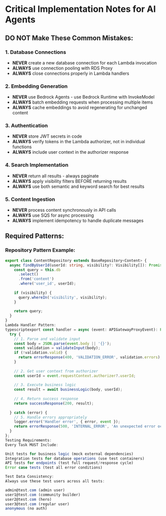 # Critical Implementation Notes for AI Agents

## DO NOT Make These Common Mistakes:

### 1. Database Connections
- **NEVER** create a new database connection for each Lambda invocation
- **ALWAYS** use connection pooling with RDS Proxy
- **ALWAYS** close connections properly in Lambda handlers

### 2. Embedding Generation
- **NEVER** use Bedrock Agents - use Bedrock Runtime with InvokeModel
- **ALWAYS** batch embedding requests when processing multiple items
- **ALWAYS** cache embeddings to avoid regenerating for unchanged content

### 3. Authentication
- **NEVER** store JWT secrets in code
- **ALWAYS** verify tokens in the Lambda authorizer, not in individual functions
- **ALWAYS** include user context in the authorizer response

### 4. Search Implementation
- **NEVER** return all results - always paginate
- **ALWAYS** apply visibility filters BEFORE returning results
- **ALWAYS** use both semantic and keyword search for best results

### 5. Content Ingestion
- **NEVER** process content synchronously in API calls
- **ALWAYS** use SQS for async processing
- **ALWAYS** implement idempotency to handle duplicate messages

## Required Patterns:

### Repository Pattern Example:
```typescript
export class ContentRepository extends BaseRepository<Content> {
  async findByUserId(userId: string, visibility?: Visibility[]): Promise<Content[]> {
    const query = this.db
      .select()
      .from('content')
      .where('user_id', userId);
    
    if (visibility) {
      query.whereIn('visibility', visibility);
    }
    
    return query;
  }
}
Lambda Handler Pattern:
typescriptexport const handler = async (event: APIGatewayProxyEvent): Promise<APIGatewayProxyResult> => {
  try {
    // 1. Parse and validate input
    const body = JSON.parse(event.body || '{}');
    const validation = validateInput(body);
    if (!validation.valid) {
      return errorResponse(400, 'VALIDATION_ERROR', validation.errors);
    }
    
    // 2. Get user context from authorizer
    const userId = event.requestContext.authorizer?.userId;
    
    // 3. Execute business logic
    const result = await businessLogic(body, userId);
    
    // 4. Return success response
    return successResponse(200, result);
    
  } catch (error) {
    // 5. Handle errors appropriately
    logger.error('Handler error', { error, event });
    return errorResponse(500, 'INTERNAL_ERROR', 'An unexpected error occurred');
  }
};
Testing Requirements:
Every Task MUST Include:

Unit tests for business logic (mock external dependencies)
Integration tests for database operations (use test containers)
API tests for endpoints (test full request/response cycle)
Error case tests (test all error conditions)

Test Data Consistency:
Always use these test users across all tests:

admin@test.com (admin user)
user1@test.com (community builder)
user2@test.com (hero)
user3@test.com (regular user)
anonymous (no auth)

